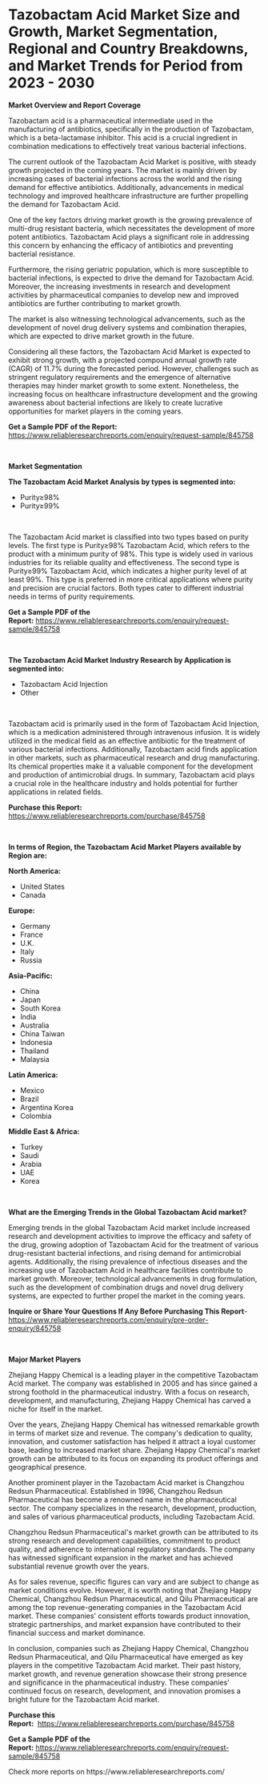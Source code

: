 <p><h1>Tazobactam Acid Market Size and Growth, Market Segmentation, Regional and Country Breakdowns, and Market Trends for Period from 2023 -  2030</h1></p><p><strong>Market Overview and Report Coverage</strong></p>
<p><p>Tazobactam acid is a pharmaceutical intermediate used in the manufacturing of antibiotics, specifically in the production of Tazobactam, which is a beta-lactamase inhibitor. This acid is a crucial ingredient in combination medications to effectively treat various bacterial infections.</p><p>The current outlook of the Tazobactam Acid Market is positive, with steady growth projected in the coming years. The market is mainly driven by increasing cases of bacterial infections across the world and the rising demand for effective antibiotics. Additionally, advancements in medical technology and improved healthcare infrastructure are further propelling the demand for Tazobactam Acid.</p><p>One of the key factors driving market growth is the growing prevalence of multi-drug resistant bacteria, which necessitates the development of more potent antibiotics. Tazobactam Acid plays a significant role in addressing this concern by enhancing the efficacy of antibiotics and preventing bacterial resistance.</p><p>Furthermore, the rising geriatric population, which is more susceptible to bacterial infections, is expected to drive the demand for Tazobactam Acid. Moreover, the increasing investments in research and development activities by pharmaceutical companies to develop new and improved antibiotics are further contributing to market growth.</p><p>The market is also witnessing technological advancements, such as the development of novel drug delivery systems and combination therapies, which are expected to drive market growth in the future.</p><p>Considering all these factors, the Tazobactam Acid Market is expected to exhibit strong growth, with a projected compound annual growth rate (CAGR) of 11.7% during the forecasted period. However, challenges such as stringent regulatory requirements and the emergence of alternative therapies may hinder market growth to some extent. Nonetheless, the increasing focus on healthcare infrastructure development and the growing awareness about bacterial infections are likely to create lucrative opportunities for market players in the coming years.</p></p>
<p><strong>Get a Sample PDF of the Report:</strong> <a href="https://www.reliableresearchreports.com/enquiry/request-sample/845758">https://www.reliableresearchreports.com/enquiry/request-sample/845758</a></p>
<p>&nbsp;</p>
<p><strong>Market Segmentation</strong></p>
<p><strong>The Tazobactam Acid Market Analysis by types is segmented into:</strong></p>
<p><ul><li>Purity≥98%</li><li>Purity≥99%</li></ul></p>
<p>&nbsp;</p>
<p><p>The Tazobactam Acid market is classified into two types based on purity levels. The first type is Purity≥98% Tazobactam Acid, which refers to the product with a minimum purity of 98%. This type is widely used in various industries for its reliable quality and effectiveness. The second type is Purity≥99% Tazobactam Acid, which indicates a higher purity level of at least 99%. This type is preferred in more critical applications where purity and precision are crucial factors. Both types cater to different industrial needs in terms of purity requirements.</p></p>
<p><strong>Get a Sample PDF of the Report:</strong>&nbsp;<a href="https://www.reliableresearchreports.com/enquiry/request-sample/845758">https://www.reliableresearchreports.com/enquiry/request-sample/845758</a></p>
<p>&nbsp;</p>
<p><strong>The Tazobactam Acid Market Industry Research by Application is segmented into:</strong></p>
<p><ul><li>Tazobactam Acid Injection</li><li>Other</li></ul></p>
<p>&nbsp;</p>
<p><p>Tazobactam acid is primarily used in the form of Tazobactam Acid Injection, which is a medication administered through intravenous infusion. It is widely utilized in the medical field as an effective antibiotic for the treatment of various bacterial infections. Additionally, Tazobactam acid finds application in other markets, such as pharmaceutical research and drug manufacturing. Its chemical properties make it a valuable component for the development and production of antimicrobial drugs. In summary, Tazobactam acid plays a crucial role in the healthcare industry and holds potential for further applications in related fields.</p></p>
<p><strong>Purchase this Report:</strong>&nbsp; <a href="https://www.reliableresearchreports.com/purchase/845758">https://www.reliableresearchreports.com/purchase/845758</a></p>
<p>&nbsp;</p>
<p><strong>In terms of Region, the Tazobactam Acid Market Players available by Region are:</strong></p>
<p>
    <p> <strong> North America: </strong>
        <ul>
            <li>United States</li>
            <li>Canada</li>
        </ul>
        </p> 
    <p> <strong> Europe: </strong>
        <ul>
            <li>Germany</li>
            <li>France</li>
            <li>U.K.</li>
            <li>Italy</li>
            <li>Russia</li>
        </ul>
        </p> 
    <p> <strong> Asia-Pacific: </strong>
        <ul>
            <li>China</li>
            <li>Japan</li>
            <li>South Korea</li>
            <li>India</li>
            <li>Australia</li>
            <li>China Taiwan</li>
            <li>Indonesia</li>
            <li>Thailand</li>
            <li>Malaysia</li>
        </ul>
        </p> 
    <p> <strong> Latin America: </strong>
        <ul>
            <li>Mexico</li>
            <li>Brazil</li>
            <li>Argentina Korea</li>
            <li>Colombia</li>
        </ul>
        </p> 
    <p> <strong> Middle East & Africa: </strong>
        <ul>
            <li>Turkey</li>
            <li>Saudi</li>
            <li>Arabia</li>
            <li>UAE</li>
            <li>Korea</li>
        </ul>
    </p>
    </p>
<p>&nbsp;</p>
<p><strong>What are the Emerging Trends in the Global Tazobactam Acid market?</strong></p>
<p><p>Emerging trends in the global Tazobactam Acid market include increased research and development activities to improve the efficacy and safety of the drug, growing adoption of Tazobactam Acid for the treatment of various drug-resistant bacterial infections, and rising demand for antimicrobial agents. Additionally, the rising prevalence of infectious diseases and the increasing use of Tazobactam Acid in healthcare facilities contribute to market growth. Moreover, technological advancements in drug formulation, such as the development of combination drugs and novel drug delivery systems, are expected to further propel the market in the coming years.</p></p>
<p><strong>Inquire or Share Your Questions If Any Before Purchasing This Report</strong>- <a href="https://www.reliableresearchreports.com/enquiry/pre-order-enquiry/845758">https://www.reliableresearchreports.com/enquiry/pre-order-enquiry/845758</a></p>
<p>&nbsp;</p>
<p><strong>Major Market Players</strong></p>
<p><p>Zhejiang Happy Chemical is a leading player in the competitive Tazobactam Acid market. The company was established in 2005 and has since gained a strong foothold in the pharmaceutical industry. With a focus on research, development, and manufacturing, Zhejiang Happy Chemical has carved a niche for itself in the market.</p><p>Over the years, Zhejiang Happy Chemical has witnessed remarkable growth in terms of market size and revenue. The company's dedication to quality, innovation, and customer satisfaction has helped it attract a loyal customer base, leading to increased market share. Zhejiang Happy Chemical's market growth can be attributed to its focus on expanding its product offerings and geographical presence.</p><p>Another prominent player in the Tazobactam Acid market is Changzhou Redsun Pharmaceutical. Established in 1996, Changzhou Redsun Pharmaceutical has become a renowned name in the pharmaceutical sector. The company specializes in the research, development, production, and sales of various pharmaceutical products, including Tazobactam Acid.</p><p>Changzhou Redsun Pharmaceutical's market growth can be attributed to its strong research and development capabilities, commitment to product quality, and adherence to international regulatory standards. The company has witnessed significant expansion in the market and has achieved substantial revenue growth over the years.</p><p>As for sales revenue, specific figures can vary and are subject to change as market conditions evolve. However, it is worth noting that Zhejiang Happy Chemical, Changzhou Redsun Pharmaceutical, and Qilu Pharmaceutical are among the top revenue-generating companies in the Tazobactam Acid market. These companies' consistent efforts towards product innovation, strategic partnerships, and market expansion have contributed to their financial success and market dominance.</p><p>In conclusion, companies such as Zhejiang Happy Chemical, Changzhou Redsun Pharmaceutical, and Qilu Pharmaceutical have emerged as key players in the competitive Tazobactam Acid market. Their past history, market growth, and revenue generation showcase their strong presence and significance in the pharmaceutical industry. These companies' continued focus on research, development, and innovation promises a bright future for the Tazobactam Acid market.</p></p>
<p><strong>Purchase this Report:</strong>&nbsp;&nbsp;<a href="https://www.reliableresearchreports.com/purchase/845758">https://www.reliableresearchreports.com/purchase/845758</a></p>
<p></p>
<p><strong>Get a Sample PDF of the Report:</strong>&nbsp;<a href="https://www.reliableresearchreports.com/enquiry/request-sample/845758">https://www.reliableresearchreports.com/enquiry/request-sample/845758</a></p>
<p>Check more reports on https://www.reliableresearchreports.com/</p>